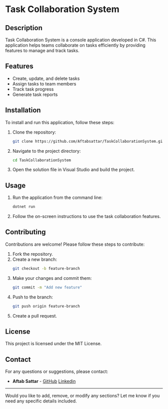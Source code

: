 # Task Collaboration System

## Description

Task Collaboration System is a console application developed in C#. This application helps teams collaborate on tasks efficiently by providing features to manage and track tasks.

## Features

- Create, update, and delete tasks
- Assign tasks to team members
- Track task progress
- Generate task reports

## Installation

To install and run this application, follow these steps:

1. Clone the repository:
   ```sh
   git clone https://github.com/Aftabsattar/TaskCollaborationSystem.git
   ```

2. Navigate to the project directory:
   ```sh
   cd TaskCollaborationSystem
   ```

3. Open the solution file in Visual Studio and build the project.

## Usage

1. Run the application from the command line:
   ```sh
   dotnet run
   ```

2. Follow the on-screen instructions to use the task collaboration features.

## Contributing

Contributions are welcome! Please follow these steps to contribute:

1. Fork the repository.
2. Create a new branch:
   ```sh
   git checkout -b feature-branch
   ```
3. Make your changes and commit them:
   ```sh
   git commit -m "Add new feature"
   ```
4. Push to the branch:
   ```sh
   git push origin feature-branch
   ```
5. Create a pull request.

## License

This project is licensed under the MIT License.

## Contact

For any questions or suggestions, please contact:
- **Aftab Sattar** - [GitHub](https://github.com/Aftabsattar) [Linkedin](https://www.linkedin.com/in/muhammad-aftab-92009a288/)

---

Would you like to add, remove, or modify any sections? Let me know if you need any specific details included.
